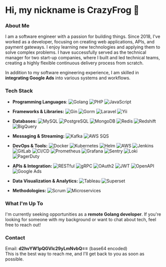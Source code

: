 # Hi, my nickname is CrazyFrog 👋

### About Me

I am a software engineer with a passion for building things. Since 2018, I've worked as a developer, focusing on creating web applications, APIs, and payment gateways. I enjoy learning new technologies and applying them to solve complex problems. I have successfully served as the technical manager for two start-up companies, where I built and led technical teams, creating a highly flexible continuous delivery process from scratch.

In addition to my software engineering experience, I am skilled in **integrating Google Ads** into various systems and workflows.

### Tech Stack

- **Programming Languages**:
  ![Golang](https://img.shields.io/badge/-Golang-00ADD8?logo=go&logoColor=white) ![PHP](https://img.shields.io/badge/-PHP-777BB4?logo=php&logoColor=white) ![JavaScript](https://img.shields.io/badge/-JavaScript-F7DF1E?logo=javascript&logoColor=black)

- **Frameworks & Libraries:**
  ![Gin](https://img.shields.io/badge/-Gin-00ADD8?logo=go&logoColor=white) ![Gorm](https://img.shields.io/badge/-Gorm-00ADD8?logo=go&logoColor=white) ![Laravel](https://img.shields.io/badge/-Laravel-FF2D20?logo=laravel&logoColor=white) ![Yii](https://img.shields.io/badge/-Yii-4F5B93?logo=yii&logoColor=white)

- **Databases:**
  ![MySQL](https://img.shields.io/badge/-MySQL-4479A1?logo=mysql&logoColor=white) ![PostgreSQL](https://img.shields.io/badge/-PostgreSQL-336791?logo=postgresql&logoColor=white) ![MongoDB](https://img.shields.io/badge/-MongoDB-47A248?logo=mongodb&logoColor=white) ![Redis](https://img.shields.io/badge/-Redis-DC382D?logo=redis&logoColor=white) ![Redshift](https://img.shields.io/badge/-Redshift-4053D6?logo=amazon-redshift&logoColor=white) ![BigQuery](https://img.shields.io/badge/-BigQuery-4285F4?logo=google-cloud&logoColor=white)

- **Messaging & Streaming:**
  ![Kafka](https://img.shields.io/badge/-Kafka-231F20?logo=apache-kafka&logoColor=white) ![AWS SQS](https://img.shields.io/badge/-AWS_SQS-232F3E?logo=amazon-sqs&logoColor=white)

- **DevOps & Tools:**
  ![Docker](https://img.shields.io/badge/-Docker-2496ED?logo=docker&logoColor=white) ![Kubernetes](https://img.shields.io/badge/-Kubernetes-326CE5?logo=kubernetes&logoColor=white) ![Helm](https://img.shields.io/badge/-Helm-0F1689?logo=helm&logoColor=white) ![AWS](https://img.shields.io/badge/-AWS-232F3E?logo=amazon-aws&logoColor=white) ![Jenkins](https://img.shields.io/badge/-Jenkins-D24939?logo=jenkins&logoColor=white) ![GitLab](https://img.shields.io/badge/-GitLab-FC6D26?logo=gitlab&logoColor=white) ![CI/CD](https://img.shields.io/badge/-CI/CD-8A2BE2)
  ![Prometheus](https://img.shields.io/badge/-Prometheus-E6522C?logo=prometheus&logoColor=white) ![Grafana](https://img.shields.io/badge/-Grafana-F46800?logo=grafana&logoColor=white) ![Sentry](https://img.shields.io/badge/-Sentry-362D59?logo=sentry&logoColor=white) ![Loki](https://img.shields.io/badge/-Loki-00BBD6?logo=loki&logoColor=white) ![PagerDuty](https://img.shields.io/badge/-PagerDuty-006400?logo=pagerduty&logoColor=white)

- **APIs & Integration:**
  ![RESTful](https://img.shields.io/badge/-RESTful-00599C?logo=api&logoColor=white) ![gRPC](https://img.shields.io/badge/-gRPC-4285F4?logo=grpc&logoColor=white) ![OAuth2](https://img.shields.io/badge/-OAuth2-1E90FF?logo=oauth&logoColor=white) ![JWT](https://img.shields.io/badge/-JWT-000000?logo=json-web-tokens&logoColor=white) ![OpenAPI](https://img.shields.io/badge/-OpenAPI-6BA539?logo=openapi-initiative&logoColor=white) ![Google Ads](https://img.shields.io/badge/-Google_Ads-4285F4?logo=google-ads&logoColor=white)

- **Data Visualization & Analytics:**
  ![Tableau](https://img.shields.io/badge/-Tableau-E97627?logo=tableau&logoColor=white) ![Superset](https://img.shields.io/badge/-Superset-3A3A3A?logo=apache-superset&logoColor=white)

- **Methodologies:**
  ![Scrum](https://img.shields.io/badge/-Scrum-6DB33F?logo=scrumalliance&logoColor=white) ![Microservices](https://img.shields.io/badge/-Microservices-FF4B4B?logo=microservices&logoColor=white)


### What I'm Up To

I'm currently seeking opportunities as a **remote Golang developer**. If you're looking for someone with my background or want to chat about tech, feel free to reach out!

### Contact

Email: **d2hvYW1pQGVlc29yLmNvbQ==** (base64 encoded)  
This is the best way to reach me, and I'll get back to you as soon as possible.
